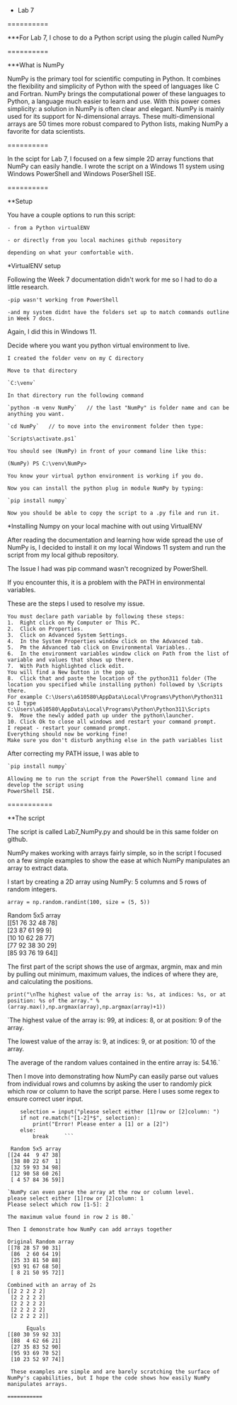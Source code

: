 * Lab 7

==========

***For Lab 7, I chose to do a Python script using the plugin called NumPy

==========

***What is NumPy

NumPy is the primary tool for scientific computing in Python. It combines the flexibility and simplicity of Python with the speed of languages like C and Fortran. NumPy brings the computational power of these languages to Python, a language much easier to learn and use. With this power comes simplicity: a solution in NumPy is often clear and elegant. NumPy is mainly used for its support for N-dimensional arrays. These multi-dimensional arrays are 50 times more robust compared to Python lists, making NumPy a favorite for data scientists.

==========

In the scipt for Lab 7, I focused on a few simple 2D array functions that NumPy can easily handle. I wrote the script on a Windows 11 system using Windows PowerShell and Windows PoserShell ISE.

==========

**Setup

You have a couple options to run this script:

    - from a Python virtualENV

    - or directly from you local machines github repository

    depending on what your comfortable with.

*VirtualENV setup

Following the Week 7 documentation didn't work for me so I had to do a little research.

    -pip wasn't working from PowerShell

    -and my system didnt have the folders set up to match commands outline in Week 7 docs.

Again, I did this in Windows 11.

Decide where you want you python virtual environment to live.

    I created the folder venv on my C directory

    Move to that directory

    `C:\venv`

    In that directory run the following command

    `python -m venv NumPy`   // the last "NumPy" is folder name and can be anything you want.

    `cd NumPy`   // to move into the environment folder then type:

    `Scripts\activate.ps1`

    You should see (NumPy) in front of your command line like this:

    (NumPy) PS C:\venv\NumPy>

    You know your virtual python environment is working if you do.

    Now you can install the python plug in module NumPy by typing:

    `pip install numpy`

    Now you should be able to copy the script to a .py file and run it.

*Installing Numpy on your local machine with out using VirtualENV

After reading the documentation and learning how wide spread the use of NumPy is, 
I decided to install it on my local Windows 11 system and run the script from my 
local github repository.

The Issue I had was pip command wasn't recognized by PowerShell.

If you encounter this, it is a problem with the PATH in environmental variables.

These are the steps I used to resolve my issue.

    You must declare path variable by following these steps:
    1.	Right click on My Computer or This PC.
    2.	Click on Properties.
    3.	Click on Advanced System Settings.
    4.	In the System Properties window click on the Advanced tab.
    5.	Pm the Advanced tab click on Environmental Variables..
    6.  In the environment variables window click on Path from the list of variable and values that shows up there.
    7.  With Path highlighted click edit. 
    You will find a New button in the pop up.
    8.  Click that and paste the location of the python311 folder (The location you specified while installing python) followed by \Scripts there.
    For example C:\Users\a610580\AppData\Local\Programs\Python\Python311 
    so I type   C:\Users\a610580\AppData\Local\Programs\Python\Python311\Scripts
    9.  Move the newly added path up under the python\launcher.
    10. Click Ok to close all windows and restart your command prompt.
    I repeat - restart your command prompt.
    Everything should now be working fine! 
    Make sure you don't disturb anything else in the path variables list 

After correcting my PATH issue, I was able to

    `pip install numpy`
    
    Allowing me to run the script from the PowerShell command line and develop the script using
    PowerShell ISE.

===========

**The script

The script is called Lab7_NumPy.py and should be in this same folder on github.

NumPy makes working with arrays fairly simple, so in the script I focused on a few simple 
examples to show the ease at which NumPy manipulates an array to extract data.

I start by creating a 2D array using NumPy: 5 columns and 5 rows of random integers.

```array = np.random.randint(100, size = (5, 5))```

 Random 5x5 array  
[[51 76 32 48 78]  
 [23 87 61 99  9]  
 [10 10 62 28 77]  
 [77 92 38 30 29]  
 [85 93 76 19 64]]

The first part of the script shows the use of argmax, argmin, max and min by pulling out minimum, maximum values, the indices of where they are, and calculating the positions.

```print("\nThe highest value of the array is: %s, at indices: %s, or at position: %s of the array." % (array.max(),np.argmax(array),np.argmax(array)+1))```

`The highest value of the array is: 99, at indices: 8, or at position: 9 of the array.

The lowest value of the array is: 9, at indices: 9, or at position: 10 of the array.

The average of the random values contained in the entire array is: 54.16.`

Then I move into demonstrating how NumPy can easily parse out values from individual rows and columns
by asking the user to randomly pick which row or column to have the script parse.
Here I uses some regex to ensure correct user input.

```while True:
    selection = input("please select either [1]row or [2]column: ")
    if not re.match("[1-2]*$", selection):
        print("Error! Please enter a [1] or a [2]")
    else:
        break     ```

 Random 5x5 array
[[24 44  9 47 38]
 [38 80 22 67  1]
 [32 59 93 34 98]
 [12 90 58 60 26]
 [ 4 57 84 36 59]]

`NumPy can even parse the array at the row or column level.
please select either [1]row or [2]column: 1
Please select which row [1-5]: 2

The maximum value found in row 2 is 80.`

Then I demonstrate how NumPy can add arrays together

Original Random array
[[78 28 57 90 31]
 [86  2 60 64 19]
 [25 33 81 50 88]
 [93 91 67 68 50]
 [ 8 21 50 95 72]]

Combined with an array of 2s
[[2 2 2 2 2]
 [2 2 2 2 2]
 [2 2 2 2 2]
 [2 2 2 2 2]
 [2 2 2 2 2]]

      Equals
[[80 30 59 92 33]
 [88  4 62 66 21]
 [27 35 83 52 90]
 [95 93 69 70 52]
 [10 23 52 97 74]]

 These examples are simple and are barely scratching the surface of NumPy's capabilities, but I hope the code shows how easily NumPy manipulates arrays.

===========
